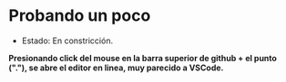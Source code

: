 <h1>Probando un poco</h1>

- Estado: En constricción.

**Presionando click del mouse en la barra superior de github + el punto ("."),
se abre el editor en linea, muy parecido a VSCode.**

